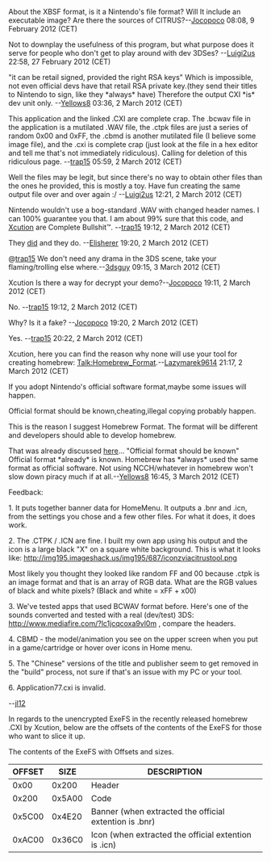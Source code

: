 About the XBSF format, is it a Nintendo's file format? Will It include
an executable image? Are there the sources of
CITRUS?--[Jocopoco](User:Jocopoco "wikilink") 08:08, 9 February 2012
(CET)

Not to downplay the usefulness of this program, but what purpose does it
serve for people who don't get to play around with dev 3DSes?
--[Luigi2us](User:Luigi2us "wikilink") 22:58, 27 February 2012 (CET)

"it can be retail signed, provided the right RSA keys" Which is
impossible, not even official devs have that retail RSA private
key.(they send their titles to Nintendo to sign, like they \*always\*
have) Therefore the output CXI \*is\* dev unit only.
--[Yellows8](User:Yellows8 "wikilink") 03:36, 2 March 2012 (CET)

This application and the linked .CXI are complete crap. The .bcwav file
in the application is a mutilated .WAV file, the .ctpk files are just a
series of random 0x00 and 0xFF, the .cbmd is another mutilated file (I
believe some image file), and the .cxi is complete crap (just look at
the file in a hex editor and tell me that's not immediately ridiculous).
Calling for deletion of this ridiculous page.
--[trap15](User:Trap15 "wikilink") 05:59, 2 March 2012 (CET)

Well the files may be legit, but since there's no way to obtain other
files than the ones he provided, this is mostly a toy. Have fun creating
the same output file over and over again :/
--[Luigi2us](User:Luigi2us "wikilink") 12:21, 2 March 2012 (CET)

Nintendo wouldn't use a bog-standard .WAV with changed header names. I
can 100% guarantee you that. I am about 99% sure that this code, and
[Xcution](User:Xcution "wikilink") are Complete Bullshit™.
--[trap15](User:Trap15 "wikilink") 19:12, 2 March 2012 (CET)


They [did](http://www.feshrine.net/hacking/doc/nds-sdat.html) and they
do. --[Elisherer](User:Elisherer "wikilink") 19:20, 2 March 2012 (CET)


@[trap15](User:Trap15 "wikilink") We don't need any drama in the 3DS
scene, take your flaming/trolling else
where.--[3dsguy](User:3dsguy "wikilink") 09:15, 3 March 2012 (CET)

Xcution Is there a way for decrypt your
demo?--[Jocopoco](User:Jocopoco "wikilink") 19:11, 2 March 2012 (CET)


No. --[trap15](User:Trap15 "wikilink") 19:12, 2 March 2012 (CET)

Why? Is it a fake? --[Jocopoco](User:Jocopoco "wikilink") 19:20, 2 March
2012 (CET)


Yes. --[trap15](User:Trap15 "wikilink") 20:22, 2 March 2012 (CET)

Xcution, here you can find the reason why none will use your tool for
creating homebrew:
[Talk:Homebrew_Format](Talk:Homebrew_Format "wikilink").--[Lazymarek9614](User:Lazymarek9614 "wikilink")
21:17, 2 March 2012 (CET)

If you adopt Nintendo's official software format,maybe some issues will
happen.

Official format should be known,cheating,illegal copying probably
happen.

This is the reason I suggest Homebrew Format. The format will be
different and developers should able to develop homebrew.


That was already discussed [here](Talk:Homebrew_Format "wikilink")...
"Official format should be known" Official format \*already\* is known.
Homebrew has \*always\* used the same format as official software. Not
using NCCH/whatever in homebrew won't slow down piracy much if at
all.--[Yellows8](User:Yellows8 "wikilink") 16:45, 3 March 2012 (CET)

Feedback:


1\. It puts together banner data for HomeMenu. It outputs a .bnr and
.icn, from the settings you chose and a few other files. For what it
does, it does work.

2\. The .CTPK / .ICN are fine. I built my own app using his output and
the icon is a large black "X" on a square white background. This is what
it looks like:
<http://img195.imageshack.us/img195/687/iconzviacitrustool.png>

Most likely you thought they looked like random FF and 00 because .ctpk
is an image format and that is an array of RGB data. What are the RGB
values of black and white pixels? (Black and white = xFF + x00)

3\. We've tested apps that used BCWAV format before. Here's one of the
sounds converted and tested with a real (dev/test) 3DS:
<http://www.mediafire.com/?lc1jcqcoxa9vl0m> , compare the headers.

4\. CBMD - the model/animation you see on the upper screen when you put
in a game/cartridge or hover over icons in Home menu.

5\. The "Chinese" versions of the title and publisher seem to get
removed in the "build" process, not sure if that's an issue with my PC
or your tool.

6\. Application77.cxi is invalid.

--[jl12](User:jl12 "wikilink")

In regards to the unencrypted ExeFS in the recently released homebrew
.CXI by Xcution, below are the offsets of the contents of the ExeFS for
those who want to slice it up.

The contents of the ExeFS with Offsets and sizes.

| OFFSET | SIZE   | DESCRIPTION                                            |
|--------|--------|--------------------------------------------------------|
| 0x00   | 0x200  | Header                                                 |
| 0x200  | 0x5A00 | Code                                                   |
| 0x5C00 | 0x4E20 | Banner (when extracted the official extention is .bnr) |
| 0xAC00 | 0x36C0 | Icon (when extracted the official extention is .icn)   |